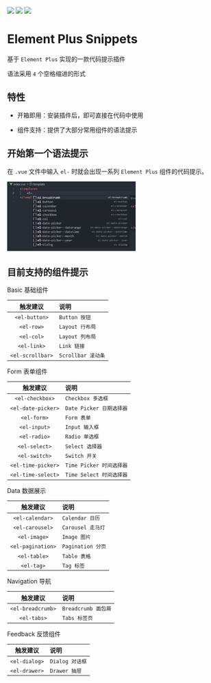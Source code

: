 <!-- <p align="center">
  <img width="300px" src="https://user-images.githubusercontent.com/10731096/95823103-9ce15780-0d5f-11eb-8010-1bd1b5910d4f.png">
</p> -->

<p align="left">
    <img src="https://img.shields.io/badge/Discord-%23000?style=flat-square&logo=discord&logoColor=%235865F2">
    <img src="https://img.shields.io/badge/vscode-%23000?style=flat-square&logo=visualstudio&logoColor=%23007ACC">
    <img src="https://img.shields.io/badge/noxussj2-%23000?style=flat-square&logo=wechat&logoColor=%2307C160">
</p>

# Element Plus Snippets

基于 `Element Plus` 实现的一款代码提示插件

语法采用 `4` 个空格缩进的形式

## 特性

-   开箱即用：安装插件后，即可直接在代码中使用

-   组件支持：提供了大部分常用组件的语法提示

## 开始第一个语法提示

在 `.vue` 文件中输入 `el-` 时就会出现一系列 `Element Plus` 组件的代码提示。

<img width="300px" src="./images/el.png">

<br />

## 目前支持的组件提示

Basic 基础组件

|     触发建议     | 说明               |
| :--------------: | :----------------- |
|  `<el-button>`   | `Button 按钮`      |
|    `<el-row>`    | `Layout 行布局`    |
|    `<el-col>`    | `Layout 列布局`    |
|   `<el-link>`    | `Link 链接`        |
| `<el-scrollbar>` | `Scrollbar 滚动条` |

Form 表单组件

|      触发建议      | 说明                     |
| :----------------: | :----------------------- |
|  `<el-checkbox>`   | `Checkbox 多选框`        |
| `<el-date-picker>` | `Date Picker 日期选择器` |
|    `<el-form>`     | `Form 表单`              |
|    `<el-input>`    | `Input 输入框`           |
|    `<el-radio>`    | `Radio 单选框`           |
|   `<el-select>`    | `Select 选择器`          |
|   `<el-switch>`    | `Switch 开关`            |
| `<el-time-picker>` | `Time Picker 时间选择器` |
| `<el-time-select>` | `Time Select 时间选择器` |

Data 数据展示

|     触发建议      | 说明              |
| :---------------: | :---------------- |
|  `<el-calendar>`  | `Calendar 日历`   |
|  `<el-carousel>`  | `Carousel 走马灯` |
|   `<el-image>`    | `Image 图片`      |
| `<el-pagination>` | `Pagination 分页` |
|   `<el-table>`    | `Table 表格`      |
|    `<el-tag>`     | `Tag 标签`        |

Navigation 导航

|     触发建议      | 说明                |
| :---------------: | :------------------ |
| `<el-breadcrumb>` | `Breadcrumb 面包屑` |
|    `<el-tabs>`    | `Tabs 标签页`       |

Feedback 反馈组件

|   触发建议    | 说明            |
| :-----------: | :-------------- |
| `<el-dialog>` | `Dialog 对话框` |
| `<el-drawer>` | `Drawer 抽屉`   |
